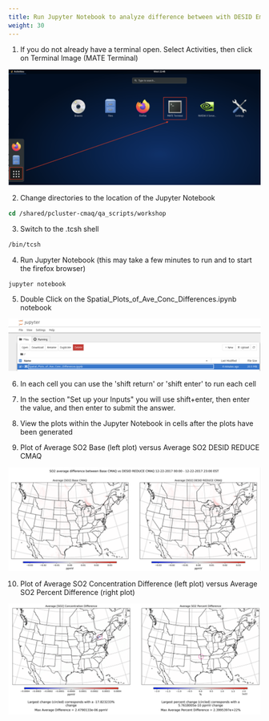 ```yaml
---
title: Run Jupyter Notebook to analyze difference between with DESID Emissions and the base case (no emission reduction)
weight: 30 
---
```



1. If you do not already have a terminal open. Select Activities, then click on Terminal Image (MATE Terminal)

![MATE Terminal](/static/images/6-verdi-dcv-select-terminal.png)

2. Change directories to the location of the Jupyter Notebook 

```csh
cd /shared/pcluster-cmaq/qa_scripts/workshop
```

3. Switch to the .tcsh shell

```csh
/bin/tcsh
```

4. Run Jupyter Notebook  (this may take a few minutes to run and to start the firefox browser)

```csh
jupyter notebook
```


5. Double Click on the Spatial_Plots_of_Ave_Conc_Differences.ipynb notebook

![jupyter notebook](/static/images/5-jupyter-notebook-avg-conc-diff.png)

6. In each cell you can use the 'shift return'  or 'shift enter' to run each cell

7. In the section "Set up your Inputs" you will use shift+enter, then enter the value, and then enter to submit the answer.

8. View the plots within the Jupyter Notebook in cells after the plots have been generated 

9. Plot of Average SO2 Base (left plot) versus Average SO2 DESID REDUCE CMAQ

![maximum negative decrease in SO2 Concentration](/static/images/6-SO2-average-base-vs-desid.png)

10. Plot of Average SO2 Concentration Difference (left plot) versus Average SO2 Percent Difference (right plot)

![maximum negative decrease in ASO4J Concentration](/static/images/6-SO2-diff-vs-perc-diff.png)
